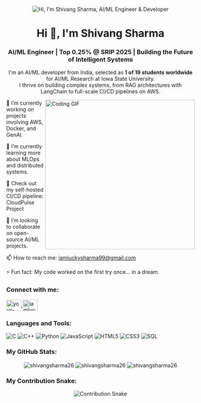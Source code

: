 <!--
Hi Shivang! Here's your new README.md code.
You'll need to update a few placeholder links:

Replace 'your-linkedin-username' with your actual LinkedIn profile name.

Update the 'CloudPulse Project' link to your project's repo or demo.

The "Contribution Snake" at the bottom needs a special GitHub Action to work. I've added the link, but it will show a '404' until you set up the action in this repo. You can find instructions here: https://github.com/platane/snk
-->

<!-- 1. BANNER IMAGE -->

<p align="center">
<img src="https://www.google.com/search?q=https://placehold.co/1200x300/2E8B57/FFFFFF%3Ftext%3DHey!%2BI%2Bam%2BShivang%2BSharma\n\nAI/ML+Engineer+%26+Developer&font=inter" alt="Hi, I'm Shivang Sharma, AI/ML Engineer & Developer"/>
</p>

<!-- 2. INTRODUCTION -->

<h1 align="center">Hi 👋, I'm Shivang Sharma</h1>
<h3 align="center">AI/ML Engineer | Top 0.25% @ SRIP 2025 | Building the Future of Intelligent Systems</h3>
<p align="center">
I'm an AI/ML developer from India, selected as <b>1 of 19 students worldwide</b> for AI/ML Research at Iowa State University.
<br />
I thrive on building complex systems, from RAG architectures with LangChain to full-scale CI/CD pipelines on AWS.
</p>

<!-- 3. MAIN CONTENT (Info + GIF) -->

<p align="left">
<!-- Left-side Info -->
<a href="https://www.google.com/search?q=https://github.com/ShivangSharma26">
<img align="right" alt="Coding GIF" width="400" src="https://www.google.com/search?q=https://media.giphy.com/media/v1.Y2lkPTc5MGI3NjExdDA2Y3Q5d2h2dG02OThudm02ZHVxbmVtcjF1b2tvdjRkNmhuc3RkdiZlcD12MV9pbnRlcm5hbF9naWZfYnlfaWQmY3Q9Zw/qgQUggAC3Pfv687qPC/giphy.gif">
</a>

🔭 I’m currently working on projects involving AWS, Docker, and GenAI.

🌱 I’m currently learning more about MLOps and distributed systems.

🚀 Check out my self-hosted CI/CD pipeline: CloudPulse Project <!-- <-- Update this link to your project! -->

👯 I’m looking to collaborate on open-source AI/ML projects.

📫 How to reach me: iamluckysharma99@gmail.com

⚡ Fun fact: My code worked on the first try once... in a dream.

</p>

<!-- 4. SOCIALS -->

<h3 align="left">Connect with me:</h3>
<p align="left">
<a href="https://www.google.com/search?q=https://linkedin.com/in/your-linkedin-username" target="blank">
<img align="center" src="https://www.google.com/search?q=https://raw.githubusercontent.com/rahuldkjain/github-profile-readme-generator/master/src/images/icons/Social/linked-in-alt.svg" alt="your-linkedin-username" height="30" width="40" />
</a>
<a href="mailto:iamluckysharma99@gmail.com" target="blank">
<img align="center" src="https://www.google.com/search?q=https://raw.githubusercontent.com/rahuldkjain/github-profile-readme-generator/master/src/images/icons/Social/google.svg" alt="iamluckysharma99@gmail.com" height="30" width="40" />
</a>
</p>

<!-- 5. TECH STACK -->

<h3 align="left">Languages and Tools:</h3>
<p align="left">
<!-- Languages -->
<img src="https://www.google.com/search?q=https://img.shields.io/badge/C-A8B9CC%3Fstyle%3Dfor-the-badge%26logo%3Dc%26logoColor%3Dwhite" alt="C"/>
<img src="https://www.google.com/search?q=https://img.shields.io/badge/C%252B%252B-00599C%3Fstyle%3Dfor-the-badge%26logo%3Dcplusplus%26logoColor%3Dwhite" alt="C++"/>
<img src="https://www.google.com/search?q=https://img.shields.io/badge/Python-3776AB%3Fstyle%3Dfor-the-badge%26logo%3Dpython%26logoColor%3Dwhite" alt="Python"/>
<img src="https://www.google.com/search?q=https://img.shields.io/badge/JavaScript-F7DF1E%3Fstyle%3Dfor-the-badge%26logo%3Djavascript%26logoColor%3Dblack" alt="JavaScript"/>
<img src="https://www.google.com/search?q=https://img.shields.io/badge/HTML5-E34F26%3Fstyle%3Dfor-the-badge%26logo%3Dhtml5%26logoColor%3Dwhite" alt="HTML5"/>
<img src="https://www.google.com/search?q=https://img.shields.io/badge/CSS3-1572B6%3Fstyle%3Dfor-the-badge%26logo%3Dcss3%26logoColor%3Dwhite" alt="CSS3"/>
<img src="https://www.google.com/search?q=https://img.shields.io/badge/SQL-4479A1%3Fstyle%3Dfor-the-badge%26logo%3Dmysql%26logoColor%3Dwhite" alt="SQL"/>

<!-- Frameworks/Libs -->

<!-- Tools/Platforms -->

<!-- 6. GITHUB STATS -->

<h3 align="left">My GitHub Stats:</h3>
<p align="center">
<!-- Stats Card -->
<img align="center" src="https://www.google.com/search?q=https://github-readme-stats.vercel.app/api%3Fusername%3DShivangSharma26%26show_icons%3Dtrue%26locale%3Den%26theme%3Dradical" alt="shivangsharma26" />







<!-- Top Languages Card -->
<img align="center" src="https://www.google.com/search?q=https://github-readme-stats.vercel.app/api/top-langs%3Fusername%3DShivangSharma26%26layout%3Dcompact%26locale%3Den%26theme%3Dradical" alt="shivangsharma26" />







<!-- Streak Stats -->
<img align="center" src="httpsD://https://www.google.com/search?q=github-readme-streak-stats.herokuapp.com/%3Fuser%3DShivangSharma26%26theme%3Dradical" alt="shivangsharma26" />
</p>

<!-- 7. CONTRIBUTION SNAKE -->

<h3 align="left">My Contribution Snake:</h3>
<p align="center">
<!-- This will be 404 until you set up the GitHub Action! -->
<img src="https://www.google.com/search?q=https://raw.githubusercontent.com/ShivangSharma26/ShivangSharma26/output/github-contribution-grid-snake.svg" alt="Contribution Snake"/>
</p>
